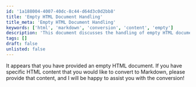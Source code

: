 ```yaml
---
id: '1a188004-4007-40dc-8c44-d64d3c0d2bb8'
title: 'Empty HTML Document Handling'
title_meta: 'Empty HTML Document Handling'
keywords: ['html', 'markdown', 'conversion', 'content', 'empty']
description: 'This document discusses the handling of empty HTML documents and provides guidance on what to do if you encounter one. It emphasizes the importance of providing specific content for conversion to Markdown and offers assistance for users needing help with this process.'
tags: []
draft: false
unlisted: false
---
```


It appears that you have provided an empty HTML document. If you have specific HTML content that you would like to convert to Markdown, please provide that content, and I will be happy to assist you with the conversion!
